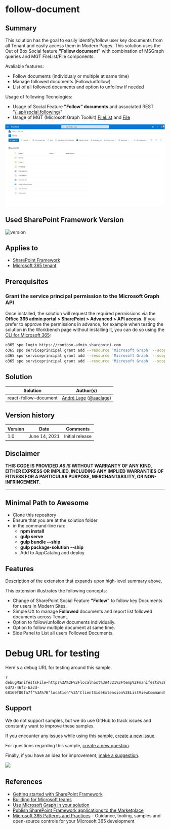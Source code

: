 # follow-document

## Summary

This solution has the goal to easily identify/follow user key documents from all Tenant and easily access them in Modern Pages. This solution uses the Out of Box Social feature **"Follow document"** with combination of MSGraph queries and MGT FileList/File components.

Avaliable features:
- Follow documents (individualy or multiple at same time)
- Manage followed documents (Follow/unfollow)
- List of all followed documents and option to unfollow if needed

Usage of following Tecnologies:
- Usage of Social Feature **"Follow" documents** and associated REST "[/_api/social.following/](https://docs.microsoft.com/en-us/sharepoint/dev/general-development/how-to-follow-documents-sites-and-tags-by-using-the-rest-service-in-sharepoint-2)"
- Usage of MGT (Microsoft Graph Toolkit) [FileList](https://docs.microsoft.com/en-us/graph/toolkit/components/file-list) and [File](https://docs.microsoft.com/en-us/graph/toolkit/components/file)

![image](./Assets/FollowDocumentSample1.gif)

## Used SharePoint Framework Version

![version](https://img.shields.io/npm/v/@microsoft/sp-component-base/latest?color=green)

## Applies to

- [SharePoint Framework](https://aka.ms/spfx)
- [Microsoft 365 tenant](https://docs.microsoft.com/en-us/sharepoint/dev/spfx/set-up-your-developer-tenant)


## Prerequisites

### Grant the service principal permission to the Microsoft Graph API

Once installed, the solution will request the required permissions via the **Office 365 admin portal > SharePoint > Advanced > API access**.
If you prefer to approve the permissions in advance, for example when testing the solution in the Workbench page without installing it, you can do so using the [CLI for Microsoft 365](https://pnp.github.io/cli-microsoft365/):

```bash
o365 spo login https://contoso-admin.sharepoint.com
o365 spo serviceprincipal grant add --resource 'Microsoft Graph' --scope 'Files.Read'
o365 spo serviceprincipal grant add --resource 'Microsoft Graph' --scope 'Files.Read.All'
o365 spo serviceprincipal grant add --resource 'Microsoft Graph' --scope 'Sites.Read.All'
```

## Solution

Solution|Author(s)
--------|---------
react-follow-document | [André Lage](http://aaclage.blogspot.com) ([@aaclage](https://twitter.com/aaclage))

## Version history

Version|Date|Comments
-------|----|--------
1.0|June 14, 2021|Initial release

## Disclaimer

**THIS CODE IS PROVIDED *AS IS* WITHOUT WARRANTY OF ANY KIND, EITHER EXPRESS OR IMPLIED, INCLUDING ANY IMPLIED WARRANTIES OF FITNESS FOR A PARTICULAR PURPOSE, MERCHANTABILITY, OR NON-INFRINGEMENT.**

---

## Minimal Path to Awesome

- Clone this repository
- Ensure that you are at the solution folder
- in the command-line run:
  - **npm install**
  - **gulp serve**
  - **gulp bundle --ship**
  - **gulp package-solution --ship**
  - Add to AppCatalog and deploy

## Features

Description of the extension that expands upon high-level summary above.

This extension illustrates the following concepts:

- Change of SharePoint Social Feature **"Follow"** to follow key Documents for users in Modern Sites. 
- Simple UX to manage **Followed** documents and report list followed documents across Tenant.
- Option to follow/unfollow documents individually. 
- Option to follow multiple document at same time.  
- Side Panel to List all users Followed Documents.


# Debug URL for testing
Here's a debug URL for testing around this sample.
```
?debugManifestsFile=https%3A%2F%2Flocalhost%3A4321%2Ftemp%2Fmanifests%2Ejs&loadSPFX=true&customActions=%7B"e56ac563-6d72-46f2-ba3d-68169f80fa7f"%3A%7B"location"%3A"ClientSideExtension%2EListViewCommandSet%2ECommandBar"%2C"properties"%3A%7B%7D%7D%7D
```


## Support

We do not support samples, but we do use GitHub to track issues and constantly want to improve these samples.

If you encounter any issues while using this sample, [create a new issue](https://github.com/pnp/sp-dev-fx-extensions/issues/new?assignees=&labels=Needs%3A+Triage+%3Amag%3A%2Ctype%3Abug-suspected&template=bug-report.yml&sample=react-follow-document&authors=@aaclage&title=react-follow-document%20-%20).

For questions regarding this sample, [create a new question](https://github.com/pnp/sp-dev-fx-extensions/issues/new?assignees=&labels=Needs%3A+Triage+%3Amag%3A%2Ctype%3Abug-suspected&template=question.yml&sample=react-follow-document&authors=@aaclage&title=react-follow-document%20-%20).

Finally, if you have an idea for improvement, [make a suggestion](https://github.com/pnp/sp-dev-fx-extensions/issues/new?assignees=&labels=Needs%3A+Triage+%3Amag%3A%2Ctype%3Abug-suspected&template=suggestion.yml&sample=react-follow-document&authors=@aaclage&title=react-follow-document%20-%20).

<img src="https://telemetry.sharepointpnp.com/sp-dev-fx-webparts/samples/react-follow-document" />

## References

- [Getting started with SharePoint Framework](https://docs.microsoft.com/en-us/sharepoint/dev/spfx/set-up-your-developer-tenant)
- [Building for Microsoft teams](https://docs.microsoft.com/en-us/sharepoint/dev/spfx/build-for-teams-overview)
- [Use Microsoft Graph in your solution](https://docs.microsoft.com/en-us/sharepoint/dev/spfx/web-parts/get-started/using-microsoft-graph-apis)
- [Publish SharePoint Framework applications to the Marketplace](https://docs.microsoft.com/en-us/sharepoint/dev/spfx/publish-to-marketplace-overview)
- [Microsoft 365 Patterns and Practices](https://aka.ms/m365pnp) - Guidance, tooling, samples and open-source controls for your Microsoft 365 development
